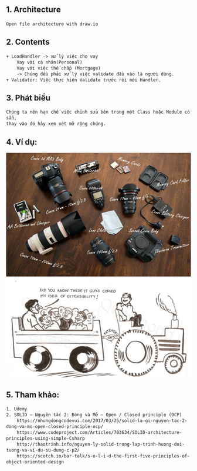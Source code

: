 ## 1. Architecture
    Open file architecture with draw.io


## 2. Contents    
    + LoadHandler -> xử lý việc cho vay
        Vay với cá nhân(Personal)
        Vay với việc thế chấp (Mortgage)
        -> Chúng đều phải xử lý việc validate đầu vào là người dùng.
    + Validator: Việc thực hiện Validate trước rồi mới Handler.
    

## 3. Phát biểu
    Chúng ta nên hạn chế việc chỉnh sửa bên trong một Class hoặc Module có sẵn, 
    thay vào đó hãy xem xét mở rộng chúng.

## 4. Ví dụ:
![img.png](../docs/img.png)
![img_1.png](../docs/img_1.png)    


## 5. Tham khảo:
    1. Udemy
    2. SOLID – Nguyên tắc 2: Đóng và Mở – Open / Closed principle (OCP)
        https://nhungdongcodevui.com/2017/03/25/solid-la-gi-nguyen-tac-2-dong-va-mo-open-closed-principle-ocp/
        https://www.codeproject.com/Articles/703634/SOLID-architecture-principles-using-simple-Csharp
        http://thaotrinh.info/nguyen-ly-solid-trong-lap-trinh-huong-doi-tuong-va-vi-du-su-dung-c-p2/
        https://scotch.io/bar-talk/s-o-l-i-d-the-first-five-principles-of-object-oriented-design


